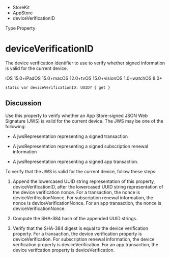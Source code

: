 

- StoreKit
- AppStore
-  deviceVerificationID 

Type Property

# deviceVerificationID

The device verification identifier to use to verify whether signed information is valid for the current device.

iOS 15.0+iPadOS 15.0+macOS 12.0+tvOS 15.0+visionOS 1.0+watchOS 8.0+

``` source
static var deviceVerificationID: UUID? { get }
```

## Discussion

Use this property to verify whether an App Store-signed JSON Web Signature (JWS) is valid for the current device. The JWS may be one of the following:

- A jwsRepresentation representing a signed transaction

- A jwsRepresentation representing a signed subscription renewal information

- A jwsRepresentation representing a signed app transaction.

To verify that the JWS is valid for the current device, follow these steps:

1.  Append the lowercased UUID string representation of this property, deviceVerificationID, after the lowercased UUID string representation of the device verification nonce. For a transaction, the nonce is deviceVerificationNonce. For subscription renewal information, the nonce is deviceVerificationNonce. For an app transaction, the nonce is deviceVerificationNonce.

2.  Compute the SHA-384 hash of the appended UUID strings.

3.  Verify that the SHA-384 digest is equal to the device verification property. For a transaction, the device verification property is deviceVerification. For subscription renewal information, the device verification property is deviceVerification. For an app transaction, the device verifcation property is deviceVerification.

